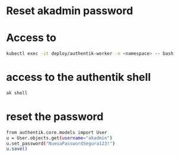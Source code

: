 # Reset akadmin password

# Access to 

```bash
kubectl exec -it deploy/authentik-worker -n <namespace> -- bash
```

# access to the authentik shell
```bash
ak shell
```

# reset the password
```bash
from authentik.core.models import User
u = User.objects.get(username="akadmin")
u.set_password("NuevaPasswordSegura123!")
u.save()
```


